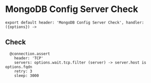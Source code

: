 
# MongoDB Config Server Check

    export default header: 'MongoDB Config Server Check', handler: ({options}) ->

## Check

      @connection.assert
        header: 'TCP'
        servers: options.wait.tcp.filter (server) -> server.host is options.fqdn
        retry: 3
        sleep: 3000
